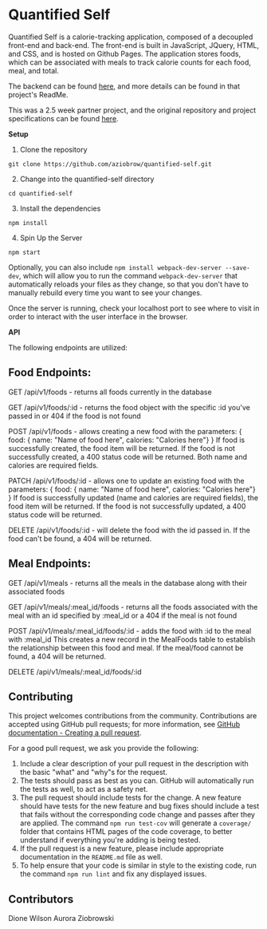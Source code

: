 # Quantified Self

Quantified Self is a calorie-tracking application, composed of a decoupled front-end and back-end. The front-end is built in JavaScript, JQuery, HTML, and CSS, and is hosted on Github Pages.  The application stores foods, which can be associated with meals to track calorie counts for each food, meal, and total.

The backend can be found [here](https://github.com/dionew1/express-qs), and more details can be found in that project's ReadMe.

This was a 2.5 week partner project, and the original repository and project specifications can be found [here](http://backend.turing.io/module4/projects/quantified-self/quantified-self).

**Setup**

1) Clone the repository

`git clone https://github.com/aziobrow/quantified-self.git`

2) Change into the quantified-self directory

`cd quantified-self`

3) Install the dependencies

`npm install`

4) Spin Up the Server

`npm start`

Optionally, you can also include
`npm install webpack-dev-server --save-dev`, which will allow you to run the command `webpack-dev-server` that automatically reloads your files as they change, so that you don't have to manually rebuild every time you want to see your changes.

Once the server is running, check your localhost port to see where to visit in order to interact with the user interface in the browser.

**API**

The following endpoints are utilized:

## Food Endpoints:

GET /api/v1/foods - returns all foods currently in the database

GET /api/v1/foods/:id - returns the food object with the specific :id you've passed in or 404 if the food is not found

POST /api/v1/foods - allows creating a new food with the parameters:
{ food: { name: "Name of food here", calories: "Calories here"} }
If food is successfully created, the food item will be returned. If the food is not successfully created, a 400 status code will be returned. Both name and calories are required fields.

PATCH /api/v1/foods/:id - allows one to update an existing food with the parameters:
{ food: { name: "Name of food here", calories: "Calories here"} }
If food is successfully updated (name and calories are required fields), the food item will be returned. If the food is not successfully updated, a 400 status code will be returned.

DELETE /api/v1/foods/:id - will delete the food with the id passed in. If the food can't be found, a 404 will be returned.


## Meal Endpoints:

GET /api/v1/meals - returns all the meals in the database along with their associated foods

GET /api/v1/meals/:meal_id/foods - returns all the foods associated with the meal with an id specified by :meal_id or a 404 if the meal is not found

POST /api/v1/meals/:meal_id/foods/:id - adds the food with :id to the meal with :meal_id
This creates a new record in the MealFoods table to establish the relationship between this food and meal. If the meal/food cannot be found, a 404 will be returned.

DELETE /api/v1/meals/:meal_id/foods/:id

## Contributing

This project welcomes contributions from the community. Contributions are
accepted using GitHub pull requests; for more information, see
[GitHub documentation - Creating a pull request](https://help.github.com/articles/creating-a-pull-request/).

For a good pull request, we ask you provide the following:

1. Include a clear description of your pull request in the description
   with the basic "what" and "why"s for the request.
2. The tests should pass as best as you can. GitHub will automatically run
   the tests as well, to act as a safety net.
3. The pull request should include tests for the change. A new feature should
   have tests for the new feature and bug fixes should include a test that fails
   without the corresponding code change and passes after they are applied.
   The command `npm run test-cov` will generate a `coverage/` folder that
   contains HTML pages of the code coverage, to better understand if everything
   you're adding is being tested.
4. If the pull request is a new feature, please include appropriate documentation
   in the `README.md` file as well.
5. To help ensure that your code is similar in style to the existing code,
   run the command `npm run lint` and fix any displayed issues.

## Contributors

Dione Wilson
Aurora Ziobrowski
